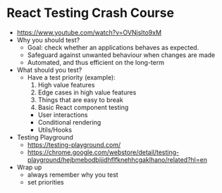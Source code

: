 # React Testing Crash Course

* <https://www.youtube.com/watch?v=OVNjsIto9xM>
* Why you should test?
  * Goal: check whether an applications behaves as expected.
  * Safeguard against unwanted behaviour when changes are made
  * Automated, and thus efficient on the long-term
* What should you test?
  * Have a test priority (example):
    1. High value features
    2. Edge cases in high value features
    3. Things that are easy to break
    4. Basic React component testing
    * User interactions
    * Conditional rendering
    * Utils/Hooks
* Testing Playground
  * <https://testing-playground.com/>
  * <https://chrome.google.com/webstore/detail/testing-playground/hejbmebodbijjdhflfknehhcgaklhano/related?hl=en>
* Wrap up
  * always remember why you test
  * set priorities